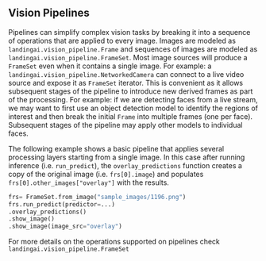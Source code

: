 ## Vision Pipelines

Pipelines can simplify complex vision tasks by breaking it into a sequence of operations that are applied to every image. Images are modeled as `landingai.vision_pipeline.Frame` and sequences of images are modeled as `landingai.vision_pipeline.FrameSet`. Most image sources will produce a `FrameSet` even when it contains a single image. For example: a `landingai.vision_pipeline.NetworkedCamera` can connect to a live video source and expose it as `FrameSet` iterator. This is convenient as it allows subsequent stages of the pipeline to introduce new derived frames as part of the processing. For example: if we are detecting faces from a live stream, we may want to first use an object detection model to identify the regions of interest and then break the initial `Frame` into multiple frames (one per face). Subsequent stages of the pipeline may apply other models to individual faces.

The following example shows a basic pipeline that applies several processing layers starting from a single image. In this case after running inference (i.e. `run_predict`), the `overlay_predictions` function creates a copy of the original image (i.e. `frs[0].image`) and populates `frs[0].other_images["overlay"]` with the results. 

```python
frs= FrameSet.from_image("sample_images/1196.png")
frs.run_predict(predictor=...)
.overlay_predictions()
.show_image() 
.show_image(image_src="overlay") 

```

For more details on the operations supported on pipelines check `landingai.vision_pipeline.FrameSet`
